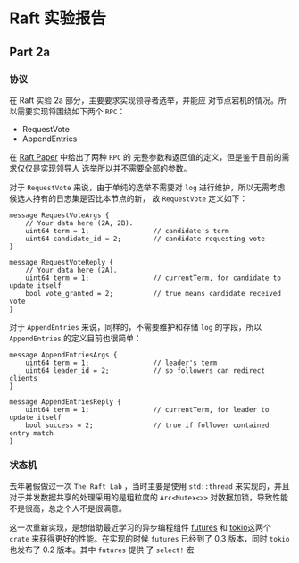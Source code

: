 # Raft 实验报告
## Part 2a
### 协议
在 Raft 实验 2a 部分，主要要求实现领导者选举，并能应
对节点宕机的情况。所以需要实现将围绕如下两个 `RPC`：

- RequestVote
- AppendEntries

在 [Raft Paper][Raft Paper] 中给出了两种 `RPC` 的
完整参数和返回值的定义，但是鉴于目前的需求仅仅是实现领导人
选举所以并不需要全部的参数。

[Raft Paper]:https://github.com/maemual/raft-zh_cn/blob/master/raft-zh_cn.md

对于 `RequestVote` 来说，由于单纯的选举不需要对 `log` 
进行维护，所以无需考虑候选人持有的日志集是否比本节点的新，
故 `RequestVote` 定义如下：

```
message RequestVoteArgs {
    // Your data here (2A, 2B).
    uint64 term = 1;                // candidate's term
    uint64 candidate_id = 2;        // candidate requesting vote
}

message RequestVoteReply {
    // Your data here (2A).
    uint64 term = 1;                // currentTerm, for candidate to update itself
    bool vote_granted = 2;          // true means candidate received vote
}
```

对于 `AppendEntries` 来说，同样的，不需要维护和存储 `log`
的字段，所以 `AppendEntries` 的定义目前也很简单：

```
message AppendEntriesArgs {
    uint64 term = 1;                // leader's term
    uint64 leader_id = 2;           // so followers can redirect clients
}

message AppendEntriesReply {
    uint64 term = 1;                // currentTerm, for leader to update itself
    bool success = 2;               // true if follower contained entry match
}
```

### 状态机
去年暑假做过一次 `The Raft Lab` ，当时主要是使用 `std::thread`
来实现的，并且对于并发数据共享的处理采用的是粗粒度的 `Arc<Mutex<>>`
对数据加锁，导致性能不是很高，总之个人不是很满意。

这一次重新实现，是想借助最近学习的异步编程组件 [futures][futures] 和
[tokio][tokio]这两个 `crate` 来获得更好的性能。在实现的时候 `futures`
已经到了 0.3 版本，同时 `tokio` 也发布了 0.2 版本。其中 `futures` 提供
了 `select!` 宏

[tokio]:https://docs.rs/tokio/0.1.22/tokio/index.html
[futures]:https://docs.rs/futures/0.1.29/futures/